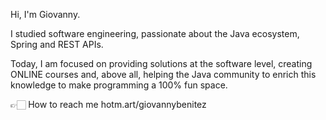 Hi, I'm Giovanny.
 
I studied software engineering, passionate about the Java ecosystem, Spring and REST APIs.
 
Today, I am focused on providing solutions at the software level, creating ONLINE courses and, above all, helping the Java community to enrich this knowledge to make programming a 100% fun space.
 
👉🏻 How to reach me hotm.art/giovannybenitez


<!---
giovannybenitez/giovannybenitez is a ✨ special ✨ repository because its `README.md` (this file) appears on your GitHub profile.
You can click the Preview link to take a look at your changes.
--->
